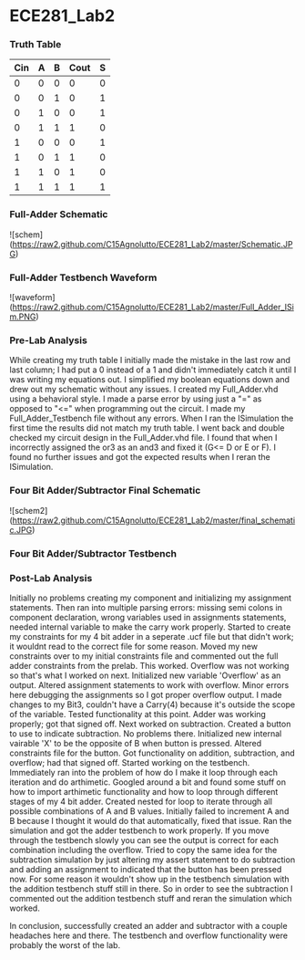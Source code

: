 ECE281_Lab2
===========

### Truth Table
| Cin | A | B | Cout | S |
|-----|---|---|------|---|
|  0  | 0 | 0 |   0  | 0 | 
|  0  | 0 | 1 |   0  | 1 | 
|  0  | 1 | 0 |   0  | 1 | 
|  0  | 1 | 1 |   1  | 0 | 
|  1  | 0 | 0 |   0  | 1 | 
|  1  | 0 | 1 |   1  | 0 | 
|  1  | 1 | 0 |   1  | 0 |
|  1  | 1 | 1 |   1  | 1 |


### Full-Adder Schematic
![schem] (https://raw2.github.com/C15Agnolutto/ECE281_Lab2/master/Schematic.JPG)


### Full-Adder Testbench Waveform 
![waveform] (https://raw2.github.com/C15Agnolutto/ECE281_Lab2/master/Full_Adder_ISim.PNG)


### Pre-Lab Analysis
While creating my truth table I initially made the mistake in the last row and last column; I had put a 0 instead of
a 1 and didn't immediately catch it until I was writing my equations out. I simplified my boolean equations down and drew out my schematic without any issues. I created my Full_Adder.vhd using a behavioral style. I made a parse error by using just a "=" as opposed to "<=" when programming out the circuit. I made my Full_Adder_Testbench file without any errors. When I ran the ISimulation the first time the results did not match my truth table. I went back and double checked my circuit design in the Full_Adder.vhd file. I found that when I incorrectly assigned the or3 as an and3 and fixed it (G<= D or E or F). I found no further issues and got the expected results when I reran the ISimulation. 



### Four Bit Adder/Subtractor Final Schematic
![schem2] (https://raw2.github.com/C15Agnolutto/ECE281_Lab2/master/final_schematic.JPG)


### Four Bit Adder/Subtractor Testbench



### Post-Lab Analysis

Initially no problems creating my component and initializing my assignment statements. Then ran into multiple parsing errors: missing semi colons in component declaration, wrong variables used in assignments statements, needed internal variable to make the carry work properly. Started to create my constraints for my 4 bit adder in a seperate .ucf file but that didn't work; it wouldnt read to the correct file for some reason. Moved my new constraints over to my initial constraints file and commented out the full adder constraints from the prelab. This worked. Overflow was not working so that's what I worked on next. Initialized new variable 'Overflow' as an output. Altered assignment statements to work with overflow. Minor errors here debugging the assignments so I got proper overflow output. I made changes to my Bit3, couldn't have a Carry(4) because it's outside the scope of the variable. Tested functionality at this point. Adder was working properly; got that signed off. Next worked on subtraction. Created a button to use to indicate subtraction. No problems there. Initialized new internal vairable 'X' to be the opposite of B when button is pressed. Altered constraints file for the button. Got functionality on addition, subtraction, and overflow; had that signed off. Started working on the testbench. Immediately ran into the problem of how do I make it loop through each iteration and do arthimetic. Googled around a bit and found some stuff on how to import arthimetic functionality and how to loop through different stages of my 4 bit adder. Created nested for loop to iterate through all possible combinations of A and B values. Initially failed to increment A and B because I thought it would do that automatically, fixed that issue. Ran the simulation and got the adder testbench to work properly. If you move through the testbench slowly you can see the output is correct for each combination including the overflow. Tried to copy the same idea for the subtraction simulation by just altering my assert statement to do subtraction and adding an assignment to indicated that the button has been pressed now. For some reason it wouldn't show up in the testbench simulation with the addition testbench stuff still in there. So in order to see the subtraction I commented out the addition testbench stuff and reran the simulation which worked. 

In conclusion, successfully created an adder and subtractor with a couple headaches here and there. The testbench and overflow functionality were probably the worst of the lab. 



